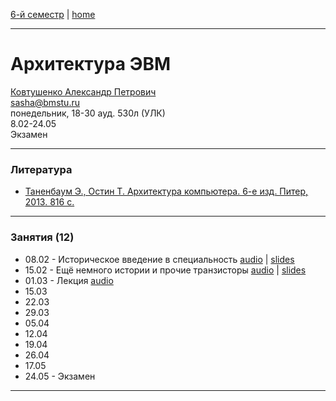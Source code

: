 [6-й семестр](https://github.com/dKosarevsky/iu7/blob/master/2021_6_sem.md) | [home](https://github.com/dKosarevsky/iu7)
____________________________________
# Архитектура ЭВМ
[Ковтушенко Александр Петрович](https://studizba.com/hs/151-mgtu-im-baumana/teachers/4-kafedra-iu-7-programmnoe-obespechenie-je/202-kovtushenko-aleksandr-petrovich.html) \
sasha@bmstu.ru \
понедельник, 18-30 ауд. 530л (УЛК)\
8.02-24.05 \
Экзамен
____________________________________
### Литература

* [Таненбаум Э., Остин Т. Архитектура компьютера. 6-е изд. Питер, 2013. 816 с.](https://drive.google.com/file/d/1TN4fg_jEPDBOXwggM1gwqmhYWfuS3_lP/view?usp=drivesdk)
____________________________________
### Занятия (12)

* 08.02 - Историческое введение в специальность [audio](https://drive.google.com/drive/folders/1zGNteYy8Q6k2rITxPbAcSKZFTQiJVe4v?usp=sharing) | [slides](https://drive.google.com/drive/folders/1ImWnvDgDKOeGkLqE-wyZN4xa2-nLkl6d?usp=sharing)
* 15.02 - Ещё немного истории и прочие транзисторы [audio](https://drive.google.com/drive/folders/1WbhkvydjtCEpQz_IQ6SRLdJgTvSvI3oR?usp=sharing) | [slides](https://drive.google.com/drive/folders/1naDJjA2BqVqMbFmpwfhFmf5AeL7kZICf?usp=sharing)
* 01.03 - Лекция [audio](https://drive.google.com/drive/folders/1XMwAzTe4R77YWjSIyZ4pI6AZ932KiWUw?usp=sharing)
* 15.03
* 22.03
* 29.03
* 05.04
* 12.04
* 19.04
* 26.04
* 17.05
* 24.05 - Экзамен
____________________________________
